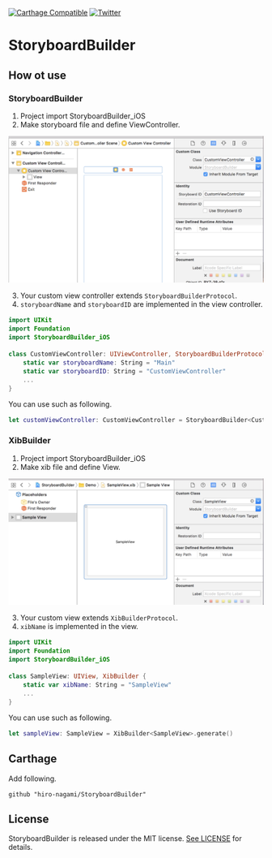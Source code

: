 [![Carthage Compatible](https://img.shields.io/badge/Carthage-compatible-4BC51D.svg?style=flat)](https://github.com/Carthage/Carthage)
[![Twitter](https://img.shields.io/badge/twitter-@nagami_hiro-blue.svg?style=flat)](https://twitter.com/nagami_hiro)

# StoryboardBuilder
## How ot use
### StoryboardBuilder

1. Project import StoryboardBuilder_iOS
2. Make storyboard file and define ViewController.

<img src=https://raw.githubusercontent.com/hiro-nagami/resource-repo/master/StoryboardBuilder/storyboard.png alt=storyboard width=600px />

3. Your custom view controller extends `StoryboardBuilderProtocol`.
4. `storyboardName` and `storyboardID` are implemented in the view controller.
```swift
import UIKit
import Foundation
import StoryboardBuilder_iOS

class CustomViewController: UIViewController, StoryboardBuilderProtocol {
    static var storyboardName: String = "Main"
    static var storyboardID: String = "CustomViewController"
    ...
}
```

You can use such as following.
```swift
let customViewController: CustomViewController = StoryboardBuilder<CustomViewController>.generate()
```

### XibBuilder

1. Project import StoryboardBuilder_iOS
2. Make xib file and define View.

<img src=https://raw.githubusercontent.com/hiro-nagami/resource-repo/master/StoryboardBuilder/xib.png alt=xib width=600px />

3. Your custom view extends `XibBuilderProtocol`.
4. `xibName` is implemented in the view.
```swift
import UIKit
import Foundation
import StoryboardBuilder_iOS

class SampleView: UIView, XibBuilder {
    static var xibName: String = "SampleView"
    ...
}
```

You can use such as following.
```swift
let sampleView: SampleView = XibBuilder<SampleView>.generate()
```

## Carthage
Add following.
```
github "hiro-nagami/StoryboardBuilder"
```

## License

StoryboardBuilder is released under the MIT license. [See LICENSE](https://github.com/hiro-nagami/StoryboardBuilder/blob/master/LICENSE) for details.
